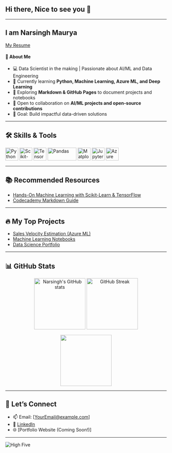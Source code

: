 ## Hi there, Nice to see you 👋  

---

## I am Narsingh Maurya  
[My Resume](https://flowcv.com/resume/95hi0m77si-)  

#### 🚀 About Me
- 💻 Data Scientist in the making | Passionate about AI/ML and Data Engineering  
- 🌱 Currently learning **Python, Machine Learning, Azure ML, and Deep Learning**  
- 📘 Exploring **Markdown & GitHub Pages** to document projects and notebooks  
- 🤝 Open to collaboration on **AI/ML projects and open-source contributions**  
- 🎯 Goal: Build impactful data-driven solutions  

---

## 🛠️ Skills & Tools  
<p align="left">
  <img src="https://upload.wikimedia.org/wikipedia/commons/c/c3/Python-logo-notext.svg" alt="Python" width="40" height="40"/>
  <img src="https://upload.wikimedia.org/wikipedia/commons/0/05/Scikit_learn_logo_small.svg" alt="Scikit-learn" width="40" height="40"/>
  <img src="https://upload.wikimedia.org/wikipedia/commons/2/2d/Tensorflow_logo.svg" alt="TensorFlow" width="40" height="40"/>
  <img src="https://upload.wikimedia.org/wikipedia/commons/e/ed/Pandas_logo.svg" alt="Pandas" width="90" height="40"/>
  <img src="https://upload.wikimedia.org/wikipedia/commons/8/84/Matplotlib_icon.svg" alt="Matplotlib" width="40" height="40"/>
  <img src="https://upload.wikimedia.org/wikipedia/commons/3/38/Jupyter_logo.svg" alt="Jupyter" width="40" height="40"/>
  <img src="https://www.vectorlogo.zone/logos/microsoft_azure/microsoft_azure-icon.svg" alt="Azure" width="40" height="40"/>
</p>  

---

## 📚 Recommended Resources  
- [Hands-On Machine Learning with Scikit-Learn & TensorFlow](https://github.com/yanshengjia/ml-road/blob/master/resources/Hands%20On%20Machine%20Learning%20with%20Scikit%20Learn%20and%20TensorFlow.pdf)  
- [Codecademy Markdown Guide](https://www.codecademy.com/resources/docs/markdown/images)  

---

## 🔥 My Top Projects  
- [Sales Velocity Estimation (Azure ML)](https://github.com/narsingh2231/sales-velocity-estimation)  
- [Machine Learning Notebooks](https://github.com/narsingh2231/ml-notebooks)  
- [Data Science Portfolio](https://github.com/narsingh2231/data-science-portfolio)  

---

## 📊 GitHub Stats  

<p align="center">
  <img src="https://github-readme-stats.vercel.app/api?username=narsingh2231&show_icons=true&theme=radical" alt="Narsingh's GitHub stats" height="160"/>
  <img src="https://github-readme-streak-stats.herokuapp.com/?user=narsingh2231&theme=radical" alt="GitHub Streak" height="160"/>
</p>

<p align="center">
  <img src="https://github-readme-stats.vercel.app/api/top-langs/?username=narsingh2231&layout=compact&theme=radical" height="160"/>
</p>  

---

## 🤝 Let’s Connect  
- 📫 Email: [YourEmail@example.com]  
- 💼 [LinkedIn](https://www.linkedin.com/in/your-linkedin/)  
- 🌐 [Portfolio Website (Coming Soon!)]  

---

![High Five](https://content.codecademy.com/courses/learn-cpp/community-challenge/highfive.gif 'High Five')  

